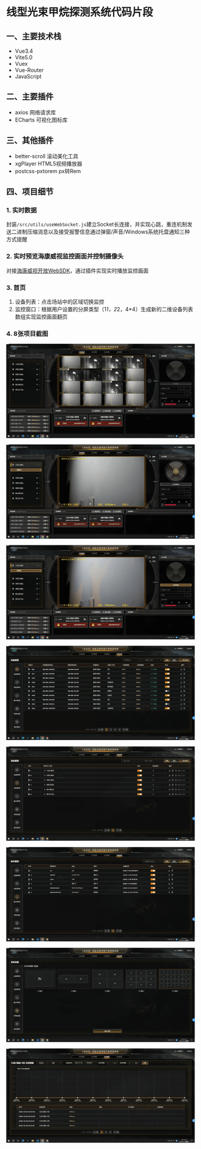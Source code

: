 # 线型光束甲烷探测系统代码片段

## 一、主要技术栈

- Vue3.4
- Vite5.0
- Vuex
- Vue-Router
- JavaScript

## 二、主要插件

- axios 网络请求库
- ECharts 可视化图标库

## 三、其他插件

- better-scroll 滚动美化工具
- xgPlayer HTML5视频播放器
- postcss-pxtorem px转Rem

## 四、项目细节

### 1. 实时数据

封装`/src/utils/useWebSocket.js`建立Socket长连接，并实现心跳，重连机制发送二进制压缩消息以及接受报警信息通过弹窗/声音/Windows系统托盘通知三种方式提醒

### 2. 实时预览海康威视监控画面并控制摄像头

对接[海康威视开放WebSDK](https://open.hikvision.com/download/5cda567cf47ae80dd41a54b3?type=10&id=4c945d18fa5f49638ce517ec32e24e24)，通过插件实现实时播放监控画面

### 3. 首页

1. 设备列表：点击场站中的区域切换监控
2. 监控窗口：根据用户设置的分屏类型（1*1，2*2，4*4）生成新的二维设备列表数组实现监控画面翻页

### 4. 8张项目截图
![image](https://github.com/zhuwenrui109/plumb-screenshort/blob/master/plumb-screenshort/1.png)

![image](https://github.com/zhuwenrui109/plumb-screenshort/blob/master/plumb-screenshort/2.png)

![image](https://github.com/zhuwenrui109/plumb-screenshort/blob/master/plumb-screenshort/3.png)

![image](https://github.com/zhuwenrui109/plumb-screenshort/blob/master/plumb-screenshort/4.png)

![image](https://github.com/zhuwenrui109/plumb-screenshort/blob/master/plumb-screenshort/5.png)

![image](https://github.com/zhuwenrui109/plumb-screenshort/blob/master/plumb-screenshort/6.png)

![image](https://github.com/zhuwenrui109/plumb-screenshort/blob/master/plumb-screenshort/7.png)

![image](https://github.com/zhuwenrui109/plumb-screenshort/blob/master/plumb-screenshort/8.png)
